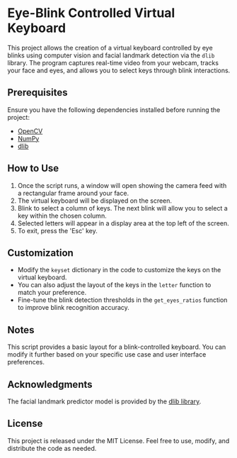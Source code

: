 
<h1>Eye-Blink Controlled Virtual Keyboard</h1>
<p>This project allows the creation of a virtual keyboard controlled by eye blinks using computer vision and facial landmark detection via the <code>dlib</code> library. The program captures real-time video from your webcam, tracks your face and eyes, and allows you to select keys through blink interactions.</p>

<h2>Prerequisites</h2>
<p>Ensure you have the following dependencies installed before running the project:</p>
<ul>
    <li><a href="https://pypi.org/project/opencv-python/" target="_blank">OpenCV</a></li>
    <li><a href="https://pypi.org/project/numpy/" target="_blank">NumPy</a></li>
    <li><a href="http://dlib.net/" target="_blank">dlib</a></li>
</ul>

<h2>How to Use</h2>
<ol>
    <li>Once the script runs, a window will open showing the camera feed with a rectangular frame around your face.</li>
    <li>The virtual keyboard will be displayed on the screen.</li>
    <li>Blink to select a column of keys. The next blink will allow you to select a key within the chosen column.</li>
    <li>Selected letters will appear in a display area at the top left of the screen.</li>
    <li>To exit, press the 'Esc' key.</li>
</ol>

<h2>Customization</h2>
<ul>
    <li>Modify the <code>keyset</code> dictionary in the code to customize the keys on the virtual keyboard.</li>
    <li>You can also adjust the layout of the keys in the <code>letter</code> function to match your preference.</li>
    <li>Fine-tune the blink detection thresholds in the <code>get_eyes_ratios</code> function to improve blink recognition accuracy.</li>
</ul>

<h2>Notes</h2>
<p>This script provides a basic layout for a blink-controlled keyboard. You can modify it further based on your specific use case and user interface preferences.</p>

<h2>Acknowledgments</h2>
<p>The facial landmark predictor model is provided by the <a href="http://dlib.net/" target="_blank">dlib library</a>.</p>

<h2>License</h2>
<p>This project is released under the MIT License. Feel free to use, modify, and distribute the code as needed.</p>

</body>
</html>
